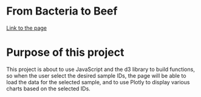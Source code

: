 # From Bacteria to Beef
[Link to the page]( https://nickku1223.github.io/from_bacteria_to_beef/)

# Purpose of this project
This project is about to use JavaScript and the d3 library to build functions, so when the user select the desired sample IDs, the page will be able to load the data for the selected sample, and to use Plotly to display various charts based on the selected IDs.

